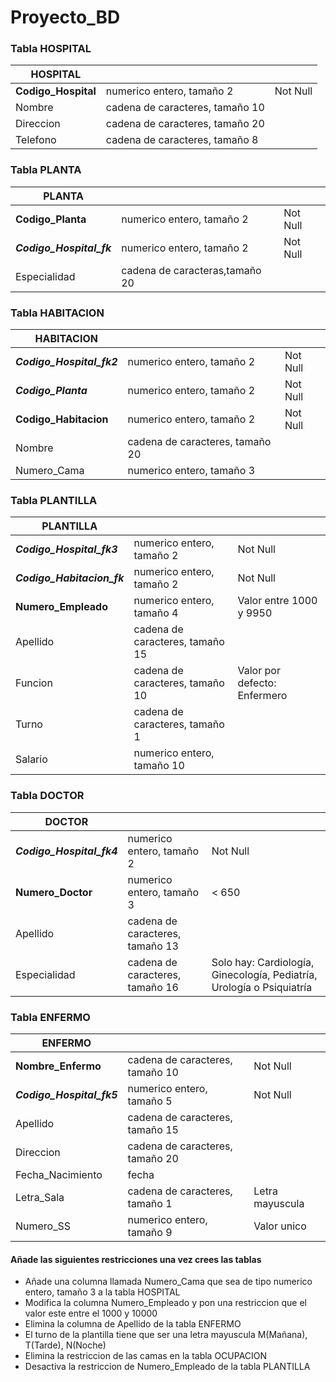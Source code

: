 # Proyecto_BD

### Tabla HOSPITAL

| HOSPITAL            |                                 |          |
|---------------------|---------------------------------|----------|
| **Codigo_Hospital** | numerico entero, tamaño 2       | Not Null |
| Nombre              | cadena de caracteres, tamaño 10 |          |
| Direccion           | cadena de caracteres, tamaño 20 |          |
| Telefono            | cadena de caracteres, tamaño 8  |          |

### Tabla PLANTA

| PLANTA                   |                                |          |
|--------------------------|--------------------------------|----------|
| **Codigo_Planta**        | numerico entero, tamaño 2      | Not Null |
| **_Codigo_Hospital_fk_** | numerico entero, tamaño 2      | Not Null |
| Especialidad             | cadena de caracteras,tamaño 20 |          |

### Tabla HABITACION

| HABITACION                |                                 |          |
|---------------------------|---------------------------------|----------|
| **_Codigo_Hospital_fk2_** | numerico entero, tamaño 2       | Not Null |
| **_Codigo_Planta_**       | numerico entero, tamaño 2       | Not Null |
| **Codigo_Habitacion**     | numerico entero, tamaño 2       | Not Null |
| Nombre                    | cadena de caracteres, tamaño 20 |          |
| Numero_Cama               | numerico entero, tamaño 3       |          |

### Tabla PLANTILLA

| PLANTILLA                  |                                 |                              |
|----------------------------|---------------------------------|------------------------------|
| **_Codigo_Hospital_fk3_**  | numerico entero, tamaño 2       | Not Null                     |
| **_Codigo_Habitacion_fk_** | numerico entero, tamaño 2       | Not Null                     |
| **Numero_Empleado**        | numerico entero, tamaño 4       | Valor entre 1000 y 9950      |
| Apellido                   | cadena de caracteres, tamaño 15 |                              |
| Funcion                    | cadena de caracteres, tamaño 10 | Valor por defecto: Enfermero |
| Turno                      | cadena de caracteres, tamaño 1  |                              |
| Salario                    | numerico entero, tamaño 10      |                              |

### Tabla DOCTOR

| DOCTOR                    |                                 |                                                                       |
|---------------------------|---------------------------------|-----------------------------------------------------------------------|
| **_Codigo_Hospital_fk4_** | numerico entero, tamaño 2       | Not Null                                                              |
| **Numero_Doctor**         | numerico entero, tamaño 3       | < 650                                                                 |
| Apellido                  | cadena de caracteres, tamaño 13 |                                                                       |
| Especialidad              | cadena de caracteres, tamaño 16 | Solo hay: Cardiología, Ginecología, Pediatría, Urología o Psiquiatría |

### Tabla ENFERMO

| ENFERMO                   |                                 |                 |
|---------------------------|---------------------------------|-----------------|
| **Nombre_Enfermo**        | cadena de caracteres, tamaño 10 | Not Null        |
| **_Codigo_Hospital_fk5_** | numerico entero, tamaño 5       | Not Null        |
| Apellido                  | cadena de caracteres, tamaño 15 |                 |
| Direccion                 | cadena de caracteres, tamaño 20 |                 |
| Fecha_Nacimiento          | fecha                           |                 |
| Letra_Sala                | cadena de caracteres, tamaño 1  | Letra mayuscula |
| Numero_SS                 | numerico entero, tamaño 9       | Valor unico     |


#### Añade las siguientes restricciones una vez crees las tablas
* Añade una columna llamada Numero_Cama que sea de tipo numerico entero, tamaño 3 a la tabla HOSPITAL
* Modifica la columna Numero_Empleado y pon una restriccion que el valor este entre el 1000 y 10000
* Elimina la columna de Apellido de la tabla ENFERMO
* El turno de la plantilla tiene que ser una letra mayuscula M(Mañana), T(Tarde), N(Noche)
* Elimina la restriccion de las camas en la tabla OCUPACION
* Desactiva la restriccion de Numero_Empleado de la tabla PLANTILLA
